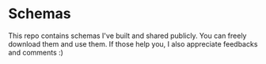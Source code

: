 # Schemas
This repo contains schemas I've built and shared publicly. You can freely download them and use them.
If those help you, I also appreciate feedbacks and comments :)
